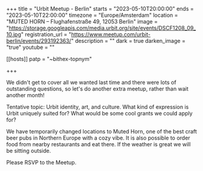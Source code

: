+++
title = "Urbit Meetup - Berlin"
starts = "2023-05-10T20:00:00"
ends = "2023-05-10T22:00:00"
timezone = "Europe/Amsterdam"
location = "MUTED HORN – Flughafenstraße 49, 12053 Berlin"
image = "https://storage.googleapis.com/media.urbit.org/site/events/DSCF1208_09_10.jpg"
registration_url = "https://www.meetup.com/urbit-berlin/events/293192363/"
description = ""
dark = true
darken_image = "true"
youtube = ""

[[hosts]]
patp = "~bithex-topnym"

+++

We didn't get to cover all we wanted last time and there were lots of outstanding questions, so let's do another extra meetup, rather than wait another month!

Tentative topic: Urbit identity, art, and culture. What kind of expression is Urbit uniquely suited for? What would be some cool grants we could apply for?

We have temporarily changed locations to Muted Horn, one of the best craft beer pubs in Northern Europe with a cozy vibe. It is also possible to order food from nearby restaurants and eat there. If the weather is great we will be sitting outside.

Please RSVP to the Meetup.
